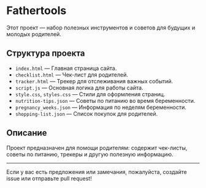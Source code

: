 # Fathertools

Этот проект — набор полезных инструментов и советов для будущих и молодых родителей.

## Структура проекта

- `index.html` — Главная страница сайта.
- `checklist.html` — Чек-лист для родителей.
- `tracker.html` — Трекер для отслеживания важных событий.
- `script.js` — Основная логика для работы сайта.
- `style.css`, `styles.css` — Стили для оформления страниц.
- `nutrition-tips.json` — Советы по питанию во время беременности.
- `pregnancy_weeks.json` — Информация по неделям беременности.
- `shopping-list.json` — Список покупок для родителей.

## Описание

Проект предназначен для помощи родителям: содержит чек-листы, советы по питанию, трекеры и другую полезную информацию.

---

Если у вас есть предложения или замечания, пожалуйста, создайте issue или отправьте pull request! 